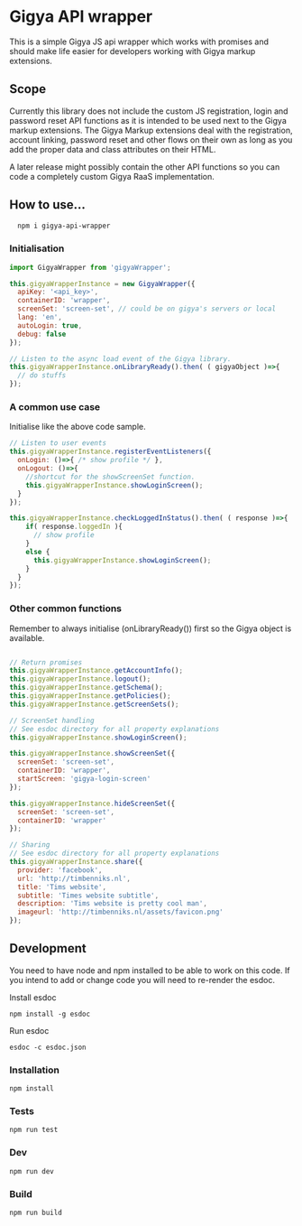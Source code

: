 # Gigya API wrapper
This is a simple Gigya JS api wrapper which works with promises and should make life easier for developers working with Gigya markup extensions.

## Scope
Currently this library does not include the custom JS registration, login and password reset API functions as it is intended to be used next to the Gigya markup extensions. The Gigya Markup extensions deal with the registration, account linking, password reset and other flows on their own as long as you add the proper data and class attributes on their HTML.

A later release might possibly contain the other API functions so you can code a completely custom Gigya RaaS implementation.

## How to use...

```bash
  npm i gigya-api-wrapper
```

### Initialisation

```js
import GigyaWrapper from 'gigyaWrapper';

this.gigyaWrapperInstance = new GigyaWrapper({
  apiKey: '<api_key>',
  containerID: 'wrapper',
  screenSet: 'screen-set', // could be on gigya's servers or local
  lang: 'en',
  autoLogin: true,
  debug: false
});

// Listen to the async load event of the Gigya library.
this.gigyaWrapperInstance.onLibraryReady().then( ( gigyaObject )=>{
  // do stuffs
});
```

### A common use case
Initialise like the above code sample.

```js
// Listen to user events
this.gigyaWrapperInstance.registerEventListeners({
  onLogin: ()=>{ /* show profile */ },
  onLogout: ()=>{
    //shortcut for the showScreenSet function.
    this.gigyaWrapperInstance.showLoginScreen();
  }
});

this.gigyaWrapperInstance.checkLoggedInStatus().then( ( response )=>{
    if( response.loggedIn ){
      // show profile
    }
    else {
      this.gigyaWrapperInstance.showLoginScreen();
    }
  }
});
```

### Other common functions
Remember to always initialise (onLibraryReady()) first so the Gigya object is available.
```js

// Return promises
this.gigyaWrapperInstance.getAccountInfo();
this.gigyaWrapperInstance.logout();
this.gigyaWrapperInstance.getSchema();
this.gigyaWrapperInstance.getPolicies();
this.gigyaWrapperInstance.getScreenSets();

// ScreenSet handling
// See esdoc directory for all property explanations
this.gigyaWrapperInstance.showLoginScreen();

this.gigyaWrapperInstance.showScreenSet({
  screenSet: 'screen-set',
  containerID: 'wrapper',
  startScreen: 'gigya-login-screen'
});

this.gigyaWrapperInstance.hideScreenSet({
  screenSet: 'screen-set',
  containerID: 'wrapper'
});

// Sharing
// See esdoc directory for all property explanations
this.gigyaWrapperInstance.share({
  provider: 'facebook',
  url: 'http://timbenniks.nl',
  title: 'Tims website',
  subtitle: 'Times website subtitle',
  description: 'Tims website is pretty cool man',
  imageurl: 'http://timbenniks.nl/assets/favicon.png'
});
```

## Development
You need to have node and npm installed to be able to work on this code.
If you intend to add or change code you will need to re-render the esdoc.

Install esdoc

`npm install -g esdoc`

Run esdoc

`esdoc -c esdoc.json`

### Installation
`npm install`

### Tests
`npm run test`

### Dev
`npm run dev`

### Build
`npm run build`
